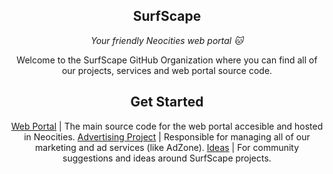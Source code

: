 <section align="center">

# SurfScape

_Your friendly Neocities web portal 🐱_

Welcome to the SurfScape GitHub Organization where you can find all of our projects, services and web portal source code.

## Get Started

[Web Portal](https://github.com/surfscape/web-portal) | The main source code for the web portal accesible and hosted in Neocities.
[Advertising Project](https://github.com/surfscape/advertising) | Responsible for managing all of our marketing and ad services (like AdZone).
[Ideas](https://github.com/surfscape/ideas) | For community suggestions and ideas around SurfScape projects.

</section>
